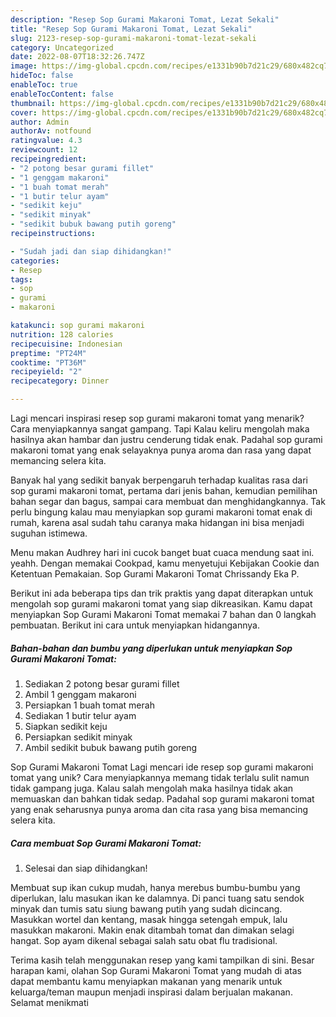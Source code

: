 ```yaml
---
description: "Resep Sop Gurami Makaroni Tomat, Lezat Sekali"
title: "Resep Sop Gurami Makaroni Tomat, Lezat Sekali"
slug: 2123-resep-sop-gurami-makaroni-tomat-lezat-sekali
category: Uncategorized
date: 2022-08-07T18:32:26.747Z
image: https://img-global.cpcdn.com/recipes/e1331b90b7d21c29/680x482cq70/sop-gurami-makaroni-tomat-foto-resep-utama.jpg
hideToc: false
enableToc: true
enableTocContent: false
thumbnail: https://img-global.cpcdn.com/recipes/e1331b90b7d21c29/680x482cq70/sop-gurami-makaroni-tomat-foto-resep-utama.jpg
cover: https://img-global.cpcdn.com/recipes/e1331b90b7d21c29/680x482cq70/sop-gurami-makaroni-tomat-foto-resep-utama.jpg
author: Admin
authorAv: notfound
ratingvalue: 4.3
reviewcount: 12
recipeingredient:
- "2 potong besar gurami fillet"
- "1 genggam makaroni"
- "1 buah tomat merah"
- "1 butir telur ayam"
- "sedikit keju"
- "sedikit minyak"
- "sedikit bubuk bawang putih goreng"
recipeinstructions:

- "Sudah jadi dan siap dihidangkan!"
categories:
- Resep
tags:
- sop
- gurami
- makaroni

katakunci: sop gurami makaroni 
nutrition: 128 calories
recipecuisine: Indonesian
preptime: "PT24M"
cooktime: "PT36M"
recipeyield: "2"
recipecategory: Dinner

---
```



Lagi mencari inspirasi resep sop gurami makaroni tomat yang menarik? Cara menyiapkannya sangat gampang. Tapi Kalau keliru mengolah maka hasilnya akan hambar dan justru cenderung tidak enak. Padahal sop gurami makaroni tomat yang enak selayaknya punya aroma dan rasa yang dapat memancing selera kita.


Banyak hal yang sedikit banyak berpengaruh terhadap kualitas rasa dari sop gurami makaroni tomat, pertama dari jenis bahan, kemudian pemilihan bahan segar dan bagus, sampai cara membuat dan menghidangkannya. Tak perlu bingung kalau mau menyiapkan sop gurami makaroni tomat enak di rumah, karena asal sudah tahu caranya maka hidangan ini bisa menjadi suguhan istimewa.

Menu makan Audhrey hari ini cucok banget buat cuaca mendung saat ini. yeahh. Dengan memakai Cookpad, kamu menyetujui Kebijakan Cookie dan Ketentuan Pemakaian. Sop Gurami Makaroni Tomat Chrissandy Eka P.


Berikut ini ada beberapa tips dan trik praktis yang dapat diterapkan untuk mengolah sop gurami makaroni tomat yang siap dikreasikan. Kamu dapat menyiapkan Sop Gurami Makaroni Tomat memakai 7 bahan dan 0 langkah pembuatan. Berikut ini cara untuk menyiapkan hidangannya.

<!--inarticleads1-->

##### Bahan-bahan dan bumbu yang diperlukan untuk menyiapkan Sop Gurami Makaroni Tomat:

1. Sediakan 2 potong besar gurami fillet
1. Ambil 1 genggam makaroni
1. Persiapkan 1 buah tomat merah
1. Sediakan 1 butir telur ayam
1. Siapkan sedikit keju
1. Persiapkan sedikit minyak
1. Ambil sedikit bubuk bawang putih goreng


Sop Gurami Makaroni Tomat Lagi mencari ide resep sop gurami makaroni tomat yang unik? Cara menyiapkannya memang tidak terlalu sulit namun tidak gampang juga. Kalau salah mengolah maka hasilnya tidak akan memuaskan dan bahkan tidak sedap. Padahal sop gurami makaroni tomat yang enak seharusnya punya aroma dan cita rasa yang bisa memancing selera kita. 

<!--inarticleads2-->

##### Cara membuat Sop Gurami Makaroni Tomat:


1. Selesai dan siap dihidangkan!

Membuat sup ikan cukup mudah, hanya merebus bumbu-bumbu yang diperlukan, lalu masukan ikan ke dalamnya. Di panci tuang satu sendok minyak dan tumis satu siung bawang putih yang sudah dicincang. Masukkan wortel dan kentang, masak hingga setengah empuk, lalu masukkan makaroni. Makin enak ditambah tomat dan dimakan selagi hangat. Sop ayam dikenal sebagai salah satu obat flu tradisional. 

Terima kasih telah menggunakan resep yang kami tampilkan di sini. Besar harapan kami, olahan Sop Gurami Makaroni Tomat yang mudah di atas dapat membantu kamu menyiapkan makanan yang menarik untuk keluarga/teman maupun menjadi inspirasi dalam berjualan makanan. Selamat menikmati
